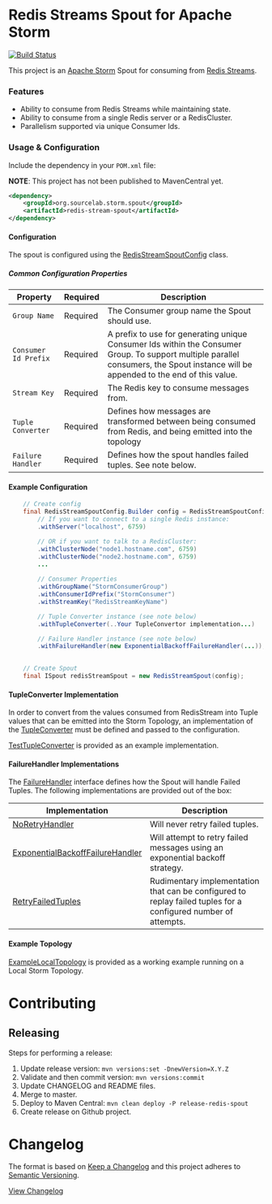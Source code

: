 # Redis Streams Spout for Apache Storm

[![Build Status](https://travis-ci.org/SourceLabOrg/RedisStreams-StormSpout.svg?branch=master)](https://travis-ci.org/SourceLabOrg/RedisStreams-StormSpout)

This project is an [Apache Storm](https://storm.apache.org/) Spout for consuming from [Redis Streams](https://redis.io/topics/streams-intro).

### Features

- Ability to consume from Redis Streams while maintaining state.
- Ability to consume from a single Redis server or a RedisCluster.
- Parallelism supported via unique Consumer Ids.

### Usage & Configuration

Include the dependency in your `POM.xml` file:

**NOTE**: This project has not been published to MavenCentral yet.

```xml
<dependency>
    <groupId>org.sourcelab.storm.spout</groupId>
    <artifactId>redis-stream-spout</artifactId>
</dependency>
```  

#### Configuration

The spout is configured using the [RedisStreamSpoutConfig](src/main/java/org/sourcelab/storm/spout/redis/RedisStreamSpoutConfig.java) class.  

##### Common Configuration Properties

| Property | Required | Description |
|----------|----------|-------------|
| `Group Name` | Required | The Consumer group name the Spout should use. |
| `Consumer Id Prefix` | Required | A prefix to use for generating unique Consumer Ids within the Consumer Group.  To support multiple parallel consumers, the Spout instance will be appended to the end of this value. |
| `Stream Key` | Required | The Redis key to consume messages from. |
| `Tuple Converter` | Required | Defines how messages are transformed between being consumed from Redis, and being emitted into the topology |
| `Failure Handler` | Required | Defines how the spout handles failed tuples.  See note below. |

#### Example Configuration

```java
    // Create config
    final RedisStreamSpoutConfig.Builder config = RedisStreamSpoutConfig.newBuilder()
        // If you want to connect to a single Redis instance:
        .withServer("localhost", 6759)

        // OR if you want to talk to a RedisCluster:
        .withClusterNode("node1.hostname.com", 6759)
        .withClusterNode("node2.hostname.com", 6759)
        ...
        
        // Consumer Properties
        .withGroupName("StormConsumerGroup")
        .withConsumerIdPrefix("StormConsumer")
        .withStreamKey("RedisStreamKeyName")

        // Tuple Converter instance (see note below)
        .withTupleConverter(..Your TupleConvertor implementation...)

        // Failure Handler instance (see note below)
        .withFailureHandler(new ExponentialBackoffFailureHandler(...));
        

    // Create Spout
    final ISpout redisStreamSpout = new RedisStreamSpout(config);
```

#### TupleConverter Implementation

In order to convert from the values consumed from RedisStream into Tuple values that can be emitted into the Storm Topology,
an implementation of the [TupleConverter](src/main/java/org/sourcelab/storm/spout/redis/TupleConverter.java) must be defined
and passed to the configuration.

[TestTupleConverter](src/test/java/org/sourcelab/storm/spout/redis/example/TestTupleConverter.java) is provided as an example implementation.

#### FailureHandler Implementations

The [FailureHandler](src/main/java/org/sourcelab/storm/spout/redis/FailureHandler.java) interface defines how the Spout
will handle Failed Tuples.  The following implementations are provided out of the box:

| Implementation | Description |
|----------------|-------------|
| [NoRetryHandler](src/main/java/org/sourcelab/storm/spout/redis/failhandler/NoRetryHandler.java) |  Will never retry failed tuples. |
| [ExponentialBackoffFailureHandler](src/main/java/org/sourcelab/storm/spout/redis/failhandler/ExponentialBackoffFailureHandler.java) | Will attempt to retry failed messages using an exponential backoff strategy. |
| [RetryFailedTuples](src/main/java/org/sourcelab/storm/spout/redis/failhandler/RetryFailedTuples.java) | Rudimentary implementation that can be configured to replay failed tuples for a configured number of attempts. |

#### Example Topology

[ExampleLocalTopology](src/test/java/org/sourcelab/storm/spout/redis/example/ExampleLocalTopology.java) is provided as a working
example running on a Local Storm Topology.

# Contributing
## Releasing
Steps for performing a release:

1. Update release version: `mvn versions:set -DnewVersion=X.Y.Z`
2. Validate and then commit version: `mvn versions:commit`
3. Update CHANGELOG and README files.
4. Merge to master.
5. Deploy to Maven Central: `mvn clean deploy -P release-redis-spout`
7. Create release on Github project.

# Changelog

The format is based on [Keep a Changelog](http://keepachangelog.com/)
and this project adheres to [Semantic Versioning](http://semver.org/).

[View Changelog](CHANGELOG.md)
